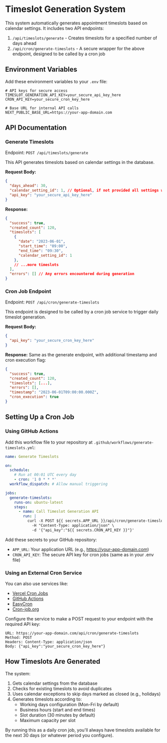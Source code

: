 # Timeslot Generation System

This system automatically generates appointment timeslots based on calendar settings. It includes two API endpoints:

1. `/api/timeslots/generate` - Creates timeslots for a specified number of days ahead
2. `/api/cron/generate-timeslots` - A secure wrapper for the above endpoint, designed to be called by a cron job

## Environment Variables

Add these environment variables to your `.env` file:

```
# API keys for secure access
TIMESLOT_GENERATION_API_KEY=your_secure_api_key_here
CRON_API_KEY=your_secure_cron_key_here

# Base URL for internal API calls
NEXT_PUBLIC_BASE_URL=https://your-app-domain.com
```

## API Documentation

### Generate Timeslots

Endpoint: `POST /api/timeslots/generate`

This API generates timeslots based on calendar settings in the database.

**Request Body:**
```json
{
  "days_ahead": 30,
  "calendar_setting_id": 1, // Optional, if not provided all settings will be used
  "api_key": "your_secure_api_key_here"
}
```

**Response:**
```json
{
  "success": true,
  "created_count": 120,
  "timeslots": [
    {
      "date": "2023-06-01",
      "start_time": "09:00",
      "end_time": "09:30",
      "calendar_setting_id": 1
    },
    // ...more timeslots
  ],
  "errors": [] // Any errors encountered during generation
}
```

### Cron Job Endpoint

Endpoint: `POST /api/cron/generate-timeslots`

This endpoint is designed to be called by a cron job service to trigger daily timeslot generation.

**Request Body:**
```json
{
  "api_key": "your_secure_cron_key_here"
}
```

**Response:**
Same as the generate endpoint, with additional timestamp and cron execution flag:
```json
{
  "success": true,
  "created_count": 120,
  "timeslots": [...],
  "errors": [],
  "timestamp": "2023-06-01T09:00:00.000Z",
  "cron_execution": true
}
```

## Setting Up a Cron Job

### Using GitHub Actions

Add this workflow file to your repository at `.github/workflows/generate-timeslots.yml`:

```yaml
name: Generate Timeslots

on:
  schedule:
    # Run at 00:01 UTC every day
    - cron: '1 0 * * *'
  workflow_dispatch: # Allow manual triggering

jobs:
  generate-timeslots:
    runs-on: ubuntu-latest
    steps:
      - name: Call Timeslot Generation API
        run: |
          curl -X POST ${{ secrets.APP_URL }}/api/cron/generate-timeslots \
            -H "Content-Type: application/json" \
            -d '{"api_key":"${{ secrets.CRON_API_KEY }}"}'
```

Add these secrets to your GitHub repository:
- `APP_URL`: Your application URL (e.g., https://your-app-domain.com)
- `CRON_API_KEY`: The secure API key for cron jobs (same as in your .env file)

### Using an External Cron Service

You can also use services like:
- [Vercel Cron Jobs](https://vercel.com/docs/cron-jobs)
- [GitHub Actions](https://docs.github.com/en/actions/using-workflows/events-that-trigger-workflows#schedule)
- [EasyCron](https://www.easycron.com/)
- [Cron-job.org](https://cron-job.org/)

Configure the service to make a POST request to your endpoint with the required API key:

```
URL: https://your-app-domain.com/api/cron/generate-timeslots
Method: POST
Headers: Content-Type: application/json
Body: {"api_key":"your_secure_cron_key_here"}
```

## How Timeslots Are Generated

The system:

1. Gets calendar settings from the database
2. Checks for existing timeslots to avoid duplicates
3. Uses calendar exceptions to skip days marked as closed (e.g., holidays)
4. Generates timeslots according to:
   - Working days configuration (Mon-Fri by default)
   - Business hours (start and end times)
   - Slot duration (30 minutes by default)
   - Maximum capacity per slot

By running this as a daily cron job, you'll always have timeslots available for the next 30 days (or whatever period you configure). 